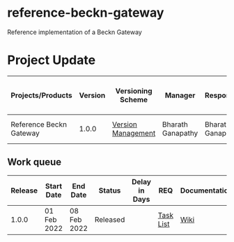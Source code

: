# reference-beckn-gateway
Reference implementation of a Beckn Gateway


# Project Update

|Projects/Products|Version|Versioning Scheme|Manager|Responsible|Accountable|Consulted|Informed|Last update|Last updated date|Next upcoming release date
|-----------------|-------|-----------------|-------|-----------|-----------|---------|--------|-----------|-----------------|--------------------------
|Reference Beckn Gateway|1.0.0|[Version Management](https://docs.google.com/document/d/1HjXV4W2STirMUa2_L8bGWB0ORn9SeYRvJSyUPbntbXY/edit#heading=h.b06d3jp4draa)|Bharath Ganapathy|Bharath Ganapathy|Bharath Ganapathy|Open Community|General Public|No new releases planned|14 Feb 2022|

## Work queue
|Release|Start Date|End Date|Status|Delay in Days|REQ|Documentation|Code|Logs
|-------|----------|--------|------|-------------|---|-------------|----|----
|1.0.0 |01 Feb 2022|08 Feb 2022|Released | |[Task List](https://github.com/beckn/reference-beckn-gateway/issues)|[Wiki](https://github.com/beckn/reference-beckn-gateway/wiki)|[Codebase](https://github.com/beckn/reference-beckn-gateway)|[Logs](https://github.com/beckn/reference-beckn-gateway/commits/main)
